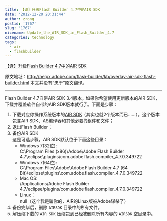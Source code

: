 ```yaml
---
title: 【译】升级Flash Builder 4.7中的AIR SDK
date: '2012-12-20 20:31:44'
author: zrong
postid: '1767'
slug: '1767'
nicename: Update_the_AIR_SDK_in_Flash_Builder_4.7
categories: technology
tags:
  - air
  - flashbuilder
---
```


[【译】升级Flash Builder 4.7中的AIR SDK](http://blog.zengrong.net/post/1767.html)

原文地址：<http://helpx.adobe.com/flash-builder/kb/overlay-air-sdk-flash-builder.html>
本文并没有“忠于”原文翻译。
<hr>

Flash Builder 4.7自带AIR SDK 3.4版本。如果你希望使用更新版本的AIR SDK，下载并覆盖软件自带的AIR SDK版本就行了。下面是步骤：

1. 下载对应你操作系统版本的[AIR SDK](http://labs.adobe.com/downloads/asc2.html)（其实也就2个版本而已……）。这个版本包含AIR SDK、AS编译器和其他必要的组件和文件；
2. 退出Flash Builder；
3. 备份AIR SDK  
这是可选步骤，AIR SDK默认位于下面这些目录：
	* Windows 7(32位):   
	C:\Program Files (x86)\Adobe\Adobe Flash Builder 4.7\eclipse\plugins\com.adobe.flash.compiler_4.7.0.349722
	* Windows 7(64位):   
	C:\Program Files\Adobe\Adobe Flash Builder 4.7 (64 Bit)\eclipse\plugins\com.adobe.flash.compiler_4.7.0.349722
	* Mac OS:   
	/Applications/Adobe Flash Builder 4.7/eclipse/plugins/com.adobe.flash.compiler_4.7.0.349722
	* Linux：  
	null（这个我是骗你的，AIR的Linux版被Adobe谋杀了）
4. 备份完毕后，删除 `AIRSDK` 目录中的所有文件。
5. 解压缩下载的 `AIR SDK` 压缩包到已经被删除所有内容的 `AIRSDK` 空目录中。

